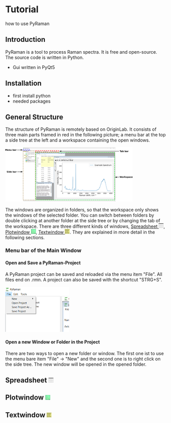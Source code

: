 # Tutorial
how to use PyRaman

## Introduction
PyRaman is a tool to process Raman spectra. It is free and open-source. 
The source code is written in Python. 
- Gui written in PyQt5
    
## Installation 
- first install python <br>
- needed packages


## General Structure 
The structure of PyRaman is remotely based on OriginLab. 
It consists of three main parts framed in red in the
following picture; a menu bar at the top a side tree at the 
left and a workspace containing the open windows.

<img src="pics/Example_Mainwindow.png" alt="Main Window" width="400"/>

The windows are organized in folders, so that the workspace only
shows the windows of the selected folder. You can switch between 
folders by double clicking at another folder at the side tree or by 
changing the tab of the workspace.
There are three different kinds of windows,
[Spreadsheet <img src="pics/Icon_spreadsheet.png" alt="Icon of Spreadsheet" height="15"/>](#Spreadsheet),
[Plotwindow <img src="pics/Icon_plotwindow.png" alt="Icon of Plotwindow" height="15"/>](#Plotwindow),
[Textwindow <img src="pics/Icon_textwindow.png" alt="Icon of Textwindow" height="15"/>](#Textwindow).
They are explained in more detail in the following sections.

### Menu bar of the Main Window

#### Open and Save a PyRaman-Project
A PyRaman project can be saved and reloaded via the menu item "File".
All files end on .rmn.
A project can also be saved with the shortcut "STRG+S".


<img src="pics/Open_Save_Project.PNG" width="200"/>

#### Open a new Window or Folder in the Project
There are two ways to open a new folder or window. 
The first one ist to use the menu bare item "File" &rarr; "New" and the second one is to 
right click on the side tree. 
The new window will be opened in the opened folder.

##  Spreadsheet <img src="pics/Icon_spreadsheet.png" alt="Icon of Spreadsheet" height="15"/>


##  Plotwindow <img src="pics/Icon_plotwindow.png" alt="Icon of Plotwindow" height="15"/>


## Textwindow <img src="pics/Icon_textwindow.png" alt="Icon of Textwindow" height="15"/>

